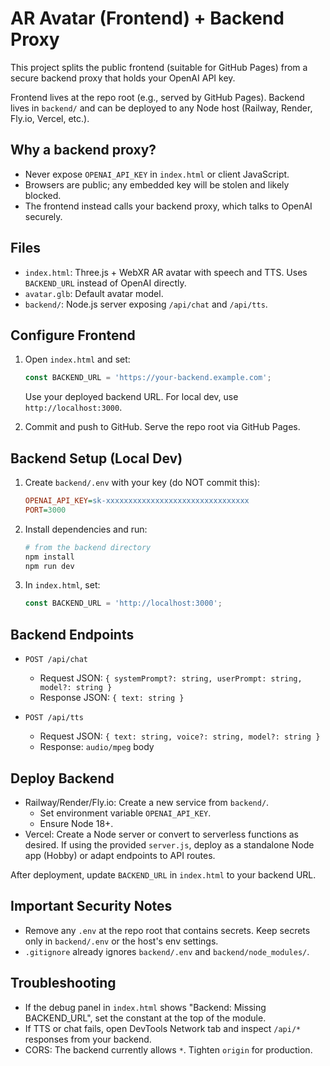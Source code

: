 # AR Avatar (Frontend) + Backend Proxy

This project splits the public frontend (suitable for GitHub Pages) from a secure backend proxy that holds your OpenAI API key.

Frontend lives at the repo root (e.g., served by GitHub Pages). Backend lives in `backend/` and can be deployed to any Node host (Railway, Render, Fly.io, Vercel, etc.).

## Why a backend proxy?
- Never expose `OPENAI_API_KEY` in `index.html` or client JavaScript.
- Browsers are public; any embedded key will be stolen and likely blocked.
- The frontend instead calls your backend proxy, which talks to OpenAI securely.

## Files
- `index.html`: Three.js + WebXR AR avatar with speech and TTS. Uses `BACKEND_URL` instead of OpenAI directly.
- `avatar.glb`: Default avatar model.
- `backend/`: Node.js server exposing `/api/chat` and `/api/tts`.

## Configure Frontend
1. Open `index.html` and set:
   ```js
   const BACKEND_URL = 'https://your-backend.example.com';
   ```
   Use your deployed backend URL. For local dev, use `http://localhost:3000`.

2. Commit and push to GitHub. Serve the repo root via GitHub Pages.

## Backend Setup (Local Dev)
1. Create `backend/.env` with your key (do NOT commit this):
   ```ini
   OPENAI_API_KEY=sk-xxxxxxxxxxxxxxxxxxxxxxxxxxxxxxxx
   PORT=3000
   ```
2. Install dependencies and run:
   ```bash
   # from the backend directory
   npm install
   npm run dev
   ```
3. In `index.html`, set:
   ```js
   const BACKEND_URL = 'http://localhost:3000';
   ```

## Backend Endpoints
- `POST /api/chat`
  - Request JSON: `{ systemPrompt?: string, userPrompt: string, model?: string }`
  - Response JSON: `{ text: string }`

- `POST /api/tts`
  - Request JSON: `{ text: string, voice?: string, model?: string }`
  - Response: `audio/mpeg` body

## Deploy Backend
- Railway/Render/Fly.io: Create a new service from `backend/`.
  - Set environment variable `OPENAI_API_KEY`.
  - Ensure Node 18+.
- Vercel: Create a Node server or convert to serverless functions as desired. If using the provided `server.js`, deploy as a standalone Node app (Hobby) or adapt endpoints to API routes.

After deployment, update `BACKEND_URL` in `index.html` to your backend URL.

## Important Security Notes
- Remove any `.env` at the repo root that contains secrets. Keep secrets only in `backend/.env` or the host's env settings.
- `.gitignore` already ignores `backend/.env` and `backend/node_modules/`.

## Troubleshooting
- If the debug panel in `index.html` shows "Backend: Missing BACKEND_URL", set the constant at the top of the module.
- If TTS or chat fails, open DevTools Network tab and inspect `/api/*` responses from your backend.
- CORS: The backend currently allows `*`. Tighten `origin` for production.
